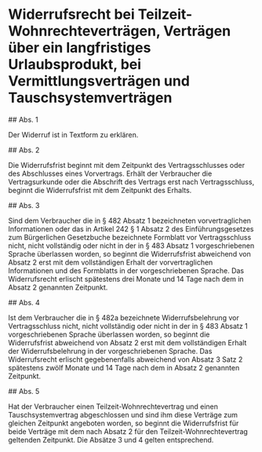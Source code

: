 # Widerrufsrecht bei Teilzeit-Wohnrechteverträgen, Verträgen über ein langfristiges Urlaubsprodukt, bei Vermittlungsverträgen und Tauschsystemverträgen



\#\# Abs. 1

 Der Widerruf ist in Textform zu erklären.

\#\# Abs. 2

 Die Widerrufsfrist beginnt mit dem Zeitpunkt des Vertragsschlusses oder des Abschlusses eines Vorvertrags. Erhält der Verbraucher die Vertragsurkunde oder die Abschrift des Vertrags erst nach Vertragsschluss, beginnt die Widerrufsfrist mit dem Zeitpunkt des Erhalts.

\#\# Abs. 3

 Sind dem Verbraucher die in § 482 Absatz 1 bezeichneten vorvertraglichen Informationen oder das in Artikel 242 § 1 Absatz 2 des Einführungsgesetzes zum Bürgerlichen Gesetzbuche bezeichnete Formblatt vor Vertragsschluss nicht, nicht vollständig oder nicht in der in § 483 Absatz 1 vorgeschriebenen Sprache überlassen worden, so beginnt die Widerrufsfrist abweichend von Absatz 2 erst mit dem vollständigen Erhalt der vorvertraglichen Informationen und des Formblatts in der vorgeschriebenen Sprache. Das Widerrufsrecht erlischt spätestens drei Monate und 14 Tage nach dem in Absatz 2 genannten Zeitpunkt.

\#\# Abs. 4

 Ist dem Verbraucher die in § 482a bezeichnete Widerrufsbelehrung vor Vertragsschluss nicht, nicht vollständig oder nicht in der in § 483 Absatz 1 vorgeschriebenen Sprache überlassen worden, so beginnt die Widerrufsfrist abweichend von Absatz 2 erst mit dem vollständigen Erhalt der Widerrufsbelehrung in der vorgeschriebenen Sprache. Das Widerrufsrecht erlischt gegebenenfalls abweichend von Absatz 3 Satz 2 spätestens zwölf Monate und 14 Tage nach dem in Absatz 2 genannten Zeitpunkt.

\#\# Abs. 5

 Hat der Verbraucher einen Teilzeit\-Wohnrechtevertrag und einen Tauschsystemvertrag abgeschlossen und sind ihm diese Verträge zum gleichen Zeitpunkt angeboten worden, so beginnt die Widerrufsfrist für beide Verträge mit dem nach Absatz 2 für den Teilzeit\-Wohnrechtevertrag geltenden Zeitpunkt. Die Absätze 3 und 4 gelten entsprechend. 

